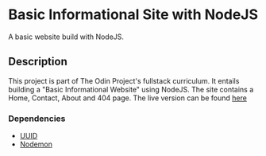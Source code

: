 # Basic Informational Site with NodeJS

A basic website build with NodeJS.

## Description

This project is part of The Odin Project's fullstack curriculum. It entails building a "Basic Informational Website" using NodeJS. The site contains a Home, Contact, About and 404 page. The live version can be found [here](https://first-node-server.earthhominid.repl.co)

### Dependencies

<!-- prettier-ignore -->
* [UUID](https://www.npmjs.com/package/uuid)
* [Nodemon](https://www.npmjs.com/package/nodemon)
